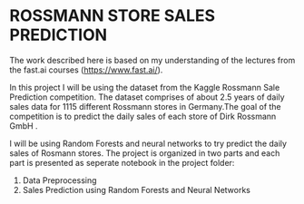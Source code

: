 # ROSSMANN STORE SALES PREDICTION

The work described here is based on my understanding of the lectures from the fast.ai courses (https://www.fast.ai/).

In this project I will be using the dataset from the Kaggle Rossmann Sale Prediction competition. The dataset comprises of about 2.5 years of daily sales data for 1115 different Rossmann stores in Germany.The goal of the competition is to predict the daily sales of each store of Dirk Rossmann GmbH .

I will be using Random Forests and neural networks to try predict the daily sales of Rosmann stores. The project is organized in two parts and each part is presented as seperate notebook in the project folder:

1. Data Preprocessing  
2. Sales Prediction using Random Forests and Neural Networks
